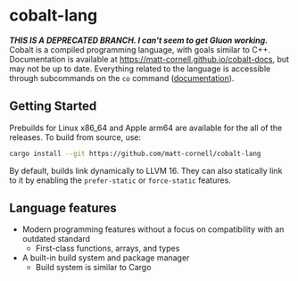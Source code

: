# cobalt-lang
***THIS IS A DEPRECATED BRANCH. I can't seem to get Gluon working.***
Cobalt is a compiled programming language, with goals similar to C++.
Documentation is available at <https://matt-cornell.github.io/cobalt-docs>, but may not be up to date.
Everything related to the language is accessible through subcommands on the `co` command ([documentation](https://matt-cornell.github.io/cobalt-docs/co_cli.html)).
## Getting Started
Prebuilds for Linux x86\_64 and Apple arm64 are available for the all of the releases.
To build from source, use:
```bash
cargo install --git https://github.com/matt-cornell/cobalt-lang
```
By default, builds link dynamically to LLVM 16. They can also statically link to it by enabling the `prefer-static` or `force-static` features.
## Language features
- Modern programming features without a focus on compatibility with an outdated standard
  - First-class functions, arrays, and types
- A built-in build system and package manager
  - Build system is similar to Cargo
